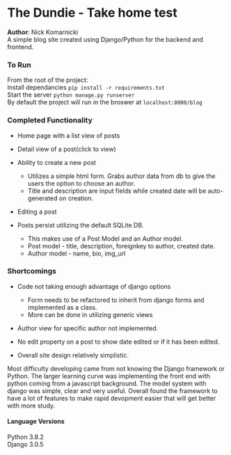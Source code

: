 # The Dundie - Take home test

**Author**: Nick Komarnicki  
A simple blog site created using Django/Python for the backend and frontend.

### To Run
From the root of the project:  
Install dependancies `pip install -r requirements.txt`  
Start the server `python manage.py runserver`  
By default the project will run in the broswer at `localhost:8000/blog`  

### Completed Functionality
+ Home page with a list view of posts

+ Detail view of a post(click to view)

+ Ability to create a new post  
   - Utilizes a simple html form. Grabs author data from db to give the users the option to choose an author.  
   - Title and description are input fields while created date will be auto-generated on creation.
   
+ Editing a post

+ Posts persist utilizing the default SQLite DB.  
   - This makes use of a Post Model and an Author model.  
   - Post model - title, description, foreignkey to author, created date.  
   - Author model - name, bio, img_url

### Shortcomings
+ Code not taking enough advantage of django options  
   - Form needs to be refactored to inherit from django forms and implemented as a class.  
   - More can be done in utilizing generic views  

+ Author view for specific author not implemented.

+ No edit property on a post to show date edited or if it has been edited.

+ Overall site design relatively simplistic.

Most difficulty developing came from not knowing the Django framework or Python. The larger learning curve was implementing the front end with python coming from a javascript background. The model system with django was simple, clear and very useful. Overall found the framework to have a lot of features to make rapid devopment easier that will get better with more study.

#### Language Versions
Python 3.8.2  
Django 3.0.5